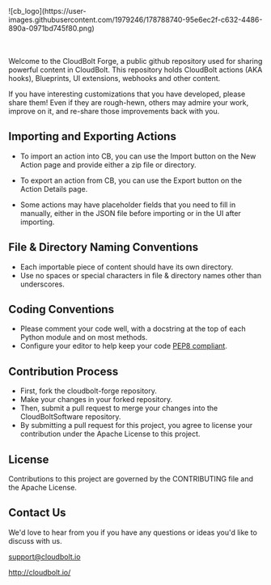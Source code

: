 <div>
![cb_logo](https://user-images.githubusercontent.com/1979246/178788740-95e6ec2f-c632-4486-890a-0971bd745f80.png)
</div>
<br/>
<br/>

Welcome to the CloudBolt Forge, a public github repository used for sharing powerful content in CloudBolt.  This repository holds CloudBolt actions (AKA hooks), Blueprints, UI extensions, webhooks and other content.

If you have interesting customizations that you have developed, please share them! Even if they are rough-hewn, others may admire your work, improve on it, and re-share those improvements back with you.

## Importing and Exporting Actions

 * To import an action into CB, you can use the Import button on the New Action page and provide either a zip file or directory.
 * To export an action from CB, you can use the Export button on the Action Details page.

 * Some actions may have placeholder fields that you need to fill in manually, either in the JSON file before importing or in the UI after importing.

## File & Directory Naming Conventions
 * Each importable piece of content should have its own directory.
 * Use no spaces or special characters in file & directory names other than underscores.

## Coding Conventions
 * Please comment your code well, with a docstring at the top of each Python module and on most methods.
 * Configure your editor to help keep your code [PEP8 compliant](https://www.python.org/dev/peps/pep-0008/).

## Contribution Process
 * First, fork the cloudbolt-forge repository.
 * Make your changes in your forked repository.
 * Then, submit a pull request to merge your changes into the CloudBoltSoftware repository.
 * By submitting a pull request for this project, you agree to license your contribution under the Apache License to this project.

## License
Contributions to this project are governed by the CONTRIBUTING file and the Apache License.

## Contact Us
We'd love to hear from you if you have any questions or ideas you'd like to discuss with us.

support@cloudbolt.io

http://cloudbolt.io/
